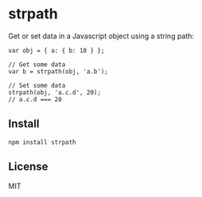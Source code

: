 # strpath

Get or set data in a Javascript object using a string path:

```javscript
var obj = { a: { b: 10 } };

// Get some data
var b = strpath(obj, 'a.b');

// Set some data
strpath(obj, 'a.c.d', 20);
// a.c.d === 20
```

## Install

```shell
npm install strpath
```

## License

MIT